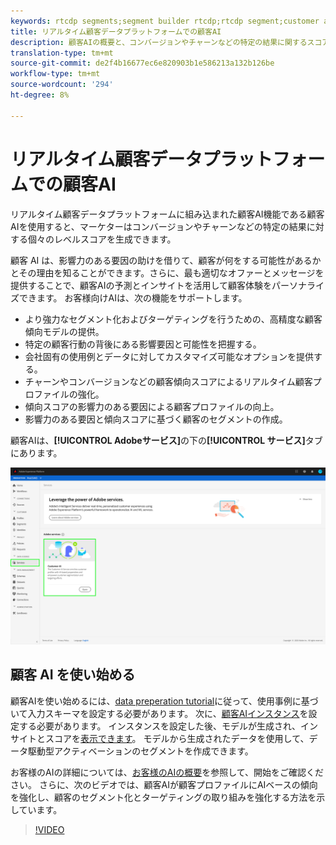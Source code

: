 ```yaml
---
keywords: rtcdp segments;segment builder rtcdp;rtcdp segment;customer ai rtcdp
title: リアルタイム顧客データプラットフォームでの顧客AI
description: 顧客AIの概要と、コンバージョンやチャーンなどの特定の結果に関するスコアの生成を支援する方法について説明します。
translation-type: tm+mt
source-git-commit: de2f4b16677ec6e820903b1e586213a132b126be
workflow-type: tm+mt
source-wordcount: '294'
ht-degree: 8%

---
```



# リアルタイム顧客データプラットフォームでの顧客AI

リアルタイム顧客データプラットフォームに組み込まれた顧客AI機能である顧客AIを使用すると、マーケターはコンバージョンやチャーンなどの特定の結果に対する個々のレベルスコアを生成できます。

顧客 AI は、影響力のある要因の助けを借りて、顧客が何をする可能性があるかとその理由を知ることができます。さらに、最も適切なオファーとメッセージを提供することで、顧客AIの予測とインサイトを活用して顧客体験をパーソナライズできます。 お客様向けAIは、次の機能をサポートします。

* より強力なセグメント化およびターゲティングを行うための、高精度な顧客傾向モデルの提供。
* 特定の顧客行動の背後にある影響要因と可能性を把握する。
* 会社固有の使用例とデータに対してカスタマイズ可能なオプションを提供する。
* チャーンやコンバージョンなどの顧客傾向スコアによるリアルタイム顧客プロファイルの強化。
* 傾向スコアの影響力のある要因による顧客プロファイルの向上。
* 影響力のある要因と傾向スコアに基づく顧客のセグメントの作成。

顧客AIは、**[!UICONTROL Adobeサービス]**&#x200B;の下の&#x200B;**[!UICONTROL サービス]**&#x200B;タブにあります。

![顧客AIの場所](../assets/overview/rtcdp-customer-ai.png)

## 顧客 AI を使い始める

顧客AIを使い始めるには、[data preperation tutorial](../../intelligent-services/data-preparation.md)に従って、使用事例に基づいて入力スキーマを設定する必要があります。 次に、[顧客AIインスタンス](../../intelligent-services/customer-ai/user-guide/configure.md)を設定する必要があります。 インスタンスを設定した後、モデルが生成され、インサイトとスコアを[表示できます](../../intelligent-services/customer-ai/user-guide/discover-insights.md)。 モデルから生成されたデータを使用して、データ駆動型アクティベーションのセグメントを作成できます。

お客様のAIの詳細については、[お客様のAIの概要](../../intelligent-services/customer-ai/overview.md)を参照して、開始をご確認ください。 さらに、次のビデオでは、顧客AIが顧客プロファイルにAIベースの傾向を強化し、顧客のセグメント化とターゲティングの取り組みを強化する方法を示しています。

>[!VIDEO](https://video.tv.adobe.com/v/40374/?quality=12&learn=on)